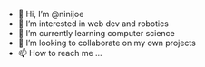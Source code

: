 - 👋 Hi, I’m @ninijoe
- 👀 I’m interested in web dev and robotics
- 🌱 I’m currently learning computer science
- 💞️ I’m looking to collaborate on my own projects
- 📫 How to reach me ...

<!---
ninijoe/ninijoe is a ✨ special ✨ repository because its `README.md` (this file) appears on your GitHub profile.
You can click the Preview link to take a look at your changes.
--->
